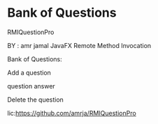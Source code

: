 # Bank of Questions

RMIQuestionPro

BY : amr jamal
JavaFX Remote Method Invocation

Bank of Questions:

Add a question

question answer

Delete the question

lic:https://github.com/amrja/RMIQuestionPro
